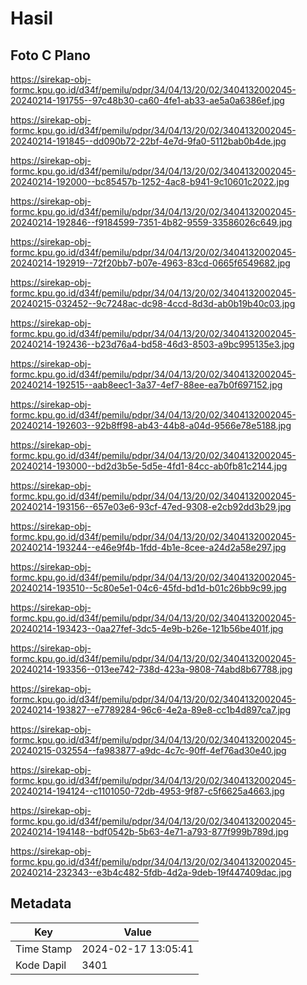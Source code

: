 # Hasil

## Foto C Plano

https://sirekap-obj-formc.kpu.go.id/d34f/pemilu/pdpr/34/04/13/20/02/3404132002045-20240214-191755--97c48b30-ca60-4fe1-ab33-ae5a0a6386ef.jpg

https://sirekap-obj-formc.kpu.go.id/d34f/pemilu/pdpr/34/04/13/20/02/3404132002045-20240214-191845--dd090b72-22bf-4e7d-9fa0-5112bab0b4de.jpg

https://sirekap-obj-formc.kpu.go.id/d34f/pemilu/pdpr/34/04/13/20/02/3404132002045-20240214-192000--bc85457b-1252-4ac8-b941-9c10601c2022.jpg

https://sirekap-obj-formc.kpu.go.id/d34f/pemilu/pdpr/34/04/13/20/02/3404132002045-20240214-192846--f9184599-7351-4b82-9559-33586026c649.jpg

https://sirekap-obj-formc.kpu.go.id/d34f/pemilu/pdpr/34/04/13/20/02/3404132002045-20240214-192919--72f20bb7-b07e-4963-83cd-0665f6549682.jpg

https://sirekap-obj-formc.kpu.go.id/d34f/pemilu/pdpr/34/04/13/20/02/3404132002045-20240215-032452--9c7248ac-dc98-4ccd-8d3d-ab0b19b40c03.jpg

https://sirekap-obj-formc.kpu.go.id/d34f/pemilu/pdpr/34/04/13/20/02/3404132002045-20240214-192436--b23d76a4-bd58-46d3-8503-a9bc995135e3.jpg

https://sirekap-obj-formc.kpu.go.id/d34f/pemilu/pdpr/34/04/13/20/02/3404132002045-20240214-192515--aab8eec1-3a37-4ef7-88ee-ea7b0f697152.jpg

https://sirekap-obj-formc.kpu.go.id/d34f/pemilu/pdpr/34/04/13/20/02/3404132002045-20240214-192603--92b8ff98-ab43-44b8-a04d-9566e78e5188.jpg

https://sirekap-obj-formc.kpu.go.id/d34f/pemilu/pdpr/34/04/13/20/02/3404132002045-20240214-193000--bd2d3b5e-5d5e-4fd1-84cc-ab0fb81c2144.jpg

https://sirekap-obj-formc.kpu.go.id/d34f/pemilu/pdpr/34/04/13/20/02/3404132002045-20240214-193156--657e03e6-93cf-47ed-9308-e2cb92dd3b29.jpg

https://sirekap-obj-formc.kpu.go.id/d34f/pemilu/pdpr/34/04/13/20/02/3404132002045-20240214-193244--e46e9f4b-1fdd-4b1e-8cee-a24d2a58e297.jpg

https://sirekap-obj-formc.kpu.go.id/d34f/pemilu/pdpr/34/04/13/20/02/3404132002045-20240214-193510--5c80e5e1-04c6-45fd-bd1d-b01c26bb9c99.jpg

https://sirekap-obj-formc.kpu.go.id/d34f/pemilu/pdpr/34/04/13/20/02/3404132002045-20240214-193423--0aa27fef-3dc5-4e9b-b26e-121b56be401f.jpg

https://sirekap-obj-formc.kpu.go.id/d34f/pemilu/pdpr/34/04/13/20/02/3404132002045-20240214-193356--013ee742-738d-423a-9808-74abd8b67788.jpg

https://sirekap-obj-formc.kpu.go.id/d34f/pemilu/pdpr/34/04/13/20/02/3404132002045-20240214-193827--e7789284-96c6-4e2a-89e8-cc1b4d897ca7.jpg

https://sirekap-obj-formc.kpu.go.id/d34f/pemilu/pdpr/34/04/13/20/02/3404132002045-20240215-032554--fa983877-a9dc-4c7c-90ff-4ef76ad30e40.jpg

https://sirekap-obj-formc.kpu.go.id/d34f/pemilu/pdpr/34/04/13/20/02/3404132002045-20240214-194124--c1101050-72db-4953-9f87-c5f6625a4663.jpg

https://sirekap-obj-formc.kpu.go.id/d34f/pemilu/pdpr/34/04/13/20/02/3404132002045-20240214-194148--bdf0542b-5b63-4e71-a793-877f999b789d.jpg

https://sirekap-obj-formc.kpu.go.id/d34f/pemilu/pdpr/34/04/13/20/02/3404132002045-20240214-232343--e3b4c482-5fdb-4d2a-9deb-19f447409dac.jpg


## Metadata

| Key        | Value               |
| ---------- | ------------------- |
| Time Stamp | 2024-02-17 13:05:41 |
| Kode Dapil | 3401                |




